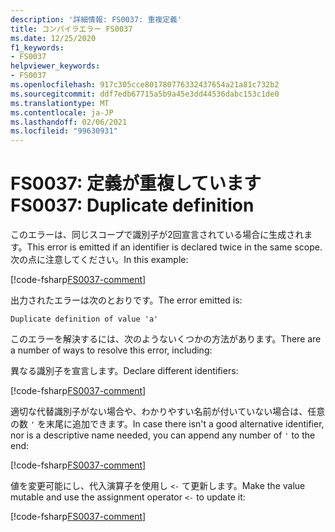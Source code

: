 ```yaml
---
description: '詳細情報: FS0037: 重複定義'
title: コンパイラエラー FS0037
ms.date: 12/25/2020
f1_keywords:
- FS0037
helpviewer_keywords:
- FS0037
ms.openlocfilehash: 917c305cce801780776332437654a21a81c732b2
ms.sourcegitcommit: ddf7edb67715a5b9a45e3dd44536dabc153c1de0
ms.translationtype: MT
ms.contentlocale: ja-JP
ms.lasthandoff: 02/06/2021
ms.locfileid: "99630931"
---
```

# <a name="fs0037-duplicate-definition"></a><span data-ttu-id="5f67c-103">FS0037: 定義が重複しています</span><span class="sxs-lookup"><span data-stu-id="5f67c-103">FS0037: Duplicate definition</span></span>

<span data-ttu-id="5f67c-104">このエラーは、同じスコープで識別子が2回宣言されている場合に生成されます。</span><span class="sxs-lookup"><span data-stu-id="5f67c-104">This error is emitted if an identifier is declared twice in the same scope.</span></span> <span data-ttu-id="5f67c-105">次の点に注意してください。</span><span class="sxs-lookup"><span data-stu-id="5f67c-105">In this example:</span></span>

[!code-fsharp[FS0037-comment](~/samples/snippets/fsharp/compiler-messages/fs0037.fsx#L2-L3)]

<span data-ttu-id="5f67c-106">出力されたエラーは次のとおりです。</span><span class="sxs-lookup"><span data-stu-id="5f67c-106">The error emitted is:</span></span>

```text
Duplicate definition of value 'a'
```

<span data-ttu-id="5f67c-107">このエラーを解決するには、次のようないくつかの方法があります。</span><span class="sxs-lookup"><span data-stu-id="5f67c-107">There are a number of ways to resolve this error, including:</span></span>

<span data-ttu-id="5f67c-108">異なる識別子を宣言します。</span><span class="sxs-lookup"><span data-stu-id="5f67c-108">Declare different identifiers:</span></span>

[!code-fsharp[FS0037-comment](~/samples/snippets/fsharp/compiler-messages/fs0037.fsx#L6-L7)]

<span data-ttu-id="5f67c-109">適切な代替識別子がない場合や、わかりやすい名前が付いていない場合は、任意の数 `'` を末尾に追加できます。</span><span class="sxs-lookup"><span data-stu-id="5f67c-109">In case there isn't a good alternative identifier, nor is a descriptive name needed, you can append any number of `'` to the end:</span></span>

[!code-fsharp[FS0037-comment](~/samples/snippets/fsharp/compiler-messages/fs0037.fsx#L10-L12)]

<span data-ttu-id="5f67c-110">値を変更可能にし、代入演算子を使用し `<-` て更新します。</span><span class="sxs-lookup"><span data-stu-id="5f67c-110">Make the value mutable and use the assignment operator `<-` to update it:</span></span>

[!code-fsharp[FS0037-comment](~/samples/snippets/fsharp/compiler-messages/fs0037.fsx#L15-L16)]

